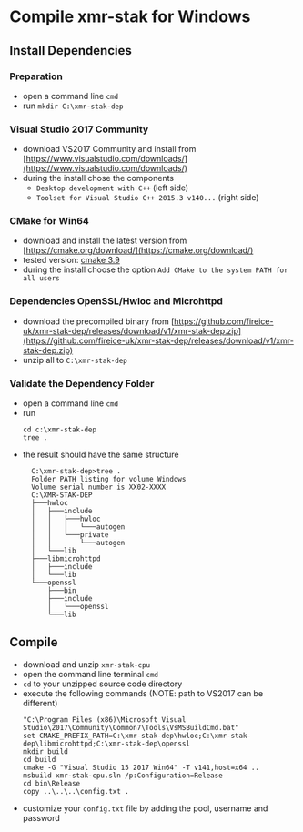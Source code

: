 # Compile **xmr-stak** for Windows

## Install Dependencies

### Preparation

- open a command line `cmd`
- run `mkdir C:\xmr-stak-dep`

### Visual Studio 2017 Community

- download VS2017 Community and install from [https://www.visualstudio.com/downloads/](https://www.visualstudio.com/downloads/)
- during the install chose the components
  - `Desktop development with C++` (left side)
  - `Toolset for Visual Studio C++ 2015.3 v140...` (right side)

### CMake for Win64

- download and install the latest version from [https://cmake.org/download/](https://cmake.org/download/)
- tested version: [cmake 3.9](https://cmake.org/files/v3.9/cmake-3.9.0-rc3-win64-x64.msi)
- during the install choose the option `Add CMake to the system PATH for all users`

### Dependencies OpenSSL/Hwloc and Microhttpd

- download the precompiled binary from [https://github.com/fireice-uk/xmr-stak-dep/releases/download/v1/xmr-stak-dep.zip](https://github.com/fireice-uk/xmr-stak-dep/releases/download/v1/xmr-stak-dep.zip)
- unzip all to `C:\xmr-stak-dep`

### Validate the Dependency Folder

- open a command line `cmd`
- run
   ```
   cd c:\xmr-stak-dep
   tree .
   ```
- the result should have the same structure
  ```
    C:\xmr-stak-dep>tree .
    Folder PATH listing for volume Windows
    Volume serial number is XX02-XXXX
    C:\XMR-STAK-DEP
    ├───hwloc
    │   ├───include
    │   │   ├───hwloc
    │   │   │   └───autogen
    │   │   └───private
    │   │       └───autogen
    │   └───lib
    ├───libmicrohttpd
    │   ├───include
    │   └───lib
    └───openssl
        ├───bin
        ├───include
        │   └───openssl
        └───lib
  ```

## Compile

- download and unzip `xmr-stak-cpu`
- open the command line terminal `cmd`
- `cd` to your unzipped source code directory
- execute the following commands (NOTE: path to VS2017 can be different)
  ```
  "C:\Program Files (x86)\Microsoft Visual Studio\2017\Community\Common7\Tools\VsMSBuildCmd.bat"
  set CMAKE_PREFIX_PATH=C:\xmr-stak-dep\hwloc;C:\xmr-stak-dep\libmicrohttpd;C:\xmr-stak-dep\openssl
  mkdir build
  cd build
  cmake -G "Visual Studio 15 2017 Win64" -T v141,host=x64 ..
  msbuild xmr-stak-cpu.sln /p:Configuration=Release
  cd bin\Release
  copy ..\..\..\config.txt .
  ```
- customize your `config.txt` file by adding the pool, username and password
